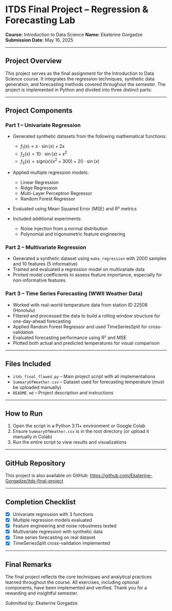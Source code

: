 # ITDS Final Project – Regression & Forecasting Lab

**Course:** Introduction to Data Science
**Name:** Ekaterine Gorgadze
**Submission Date:** May 16, 2025

---

## Project Overview

This project serves as the final assignment for the Introduction to Data Science course. It integrates the regression techniques, synthetic data generation, and forecasting methods covered throughout the semester. The project is implemented in Python and divided into three distinct parts:

---

## Project Components

### Part 1 – Univariate Regression

* Generated synthetic datasets from the following mathematical functions:

  * $f_1(x) = x \cdot \sin(x) + 2x$
  * $f_2(x) = 10 \cdot \sin(x) + x^2$
  * $f_3(x) = \text{sign}(x)(x^2 + 300) + 20 \cdot \sin(x)$
* Applied multiple regression models:

  * Linear Regression
  * Ridge Regression
  * Multi-Layer Perceptron Regressor
  * Random Forest Regressor
* Evaluated using Mean Squared Error (MSE) and R² metrics
* Included additional experiments:

  * Noise injection from a normal distribution
  * Polynomial and trigonometric feature engineering

### Part 2 – Multivariate Regression

* Generated a synthetic dataset using `make_regression` with 2000 samples and 10 features (5 informative)
* Trained and evaluated a regression model on multivariate data
* Printed model coefficients to assess feature importance, especially for non-informative features

### Part 3 – Time Series Forecasting (WWII Weather Data)

* Worked with real-world temperature data from station ID 22508 (Honolulu)
* Filtered and processed the data to build a rolling window structure for one-day-ahead forecasting
* Applied Random Forest Regressor and used TimeSeriesSplit for cross-validation
* Evaluated forecasting performance using R² and MSE
* Plotted both actual and predicted temperatures for visual comparison

---

## Files Included

* `itds_final_flawed.py` – Main project script with all implementations
* `SummaryOfWeather.csv` – Dataset used for forecasting temperature (must be uploaded manually)
* `README.md` – Project description and instructions

---

## How to Run

1. Open the script in a Python 3.11+ environment or Google Colab
2. Ensure `SummaryOfWeather.csv` is in the root directory (or upload it manually in Colab)
3. Run the entire script to view results and visualizations

---

## GitHub Repository

This project is also available on GitHub:
https://github.com/Ekaterine-Gorgadze/itds-final-project

---

## Completion Checklist

* [x] Univariate regression with 3 functions
* [x] Multiple regression models evaluated
* [x] Feature engineering and noise robustness tested
* [x] Multivariate regression with synthetic data
* [x] Time series forecasting on real dataset
* [x] TimeSeriesSplit cross-validation implemented

---

## Final Remarks

The final project reflects the core techniques and analytical practices learned throughout the course. All exercises, including optional components, have been implemented and verified. Thank you for a rewarding and insightful semester.

*Submitted by:* Ekaterine Gorgadze
